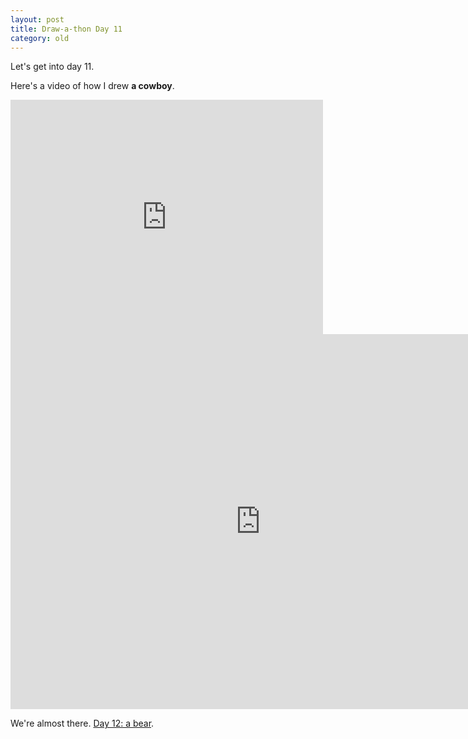 ```yaml
---
layout: post
title: Draw-a-thon Day 11
category: old
---
```


Let's get into day 11.

Here's a video of how I drew **a cowboy**.

<iframe src="https://player.vimeo.com/video/123356922" width="500" height="375" frameborder="0" webkitallowfullscreen mozallowfullscreen allowfullscreen class="show-on-mobile"></iframe>

<iframe src="https://player.vimeo.com/video/123356922" width="800" height="600" frameborder="0" webkitallowfullscreen mozallowfullscreen allowfullscreen class="show-on-phablet"></iframe>

We're almost there. <a href="/drawathon-day-12">Day 12: a bear</a>.
